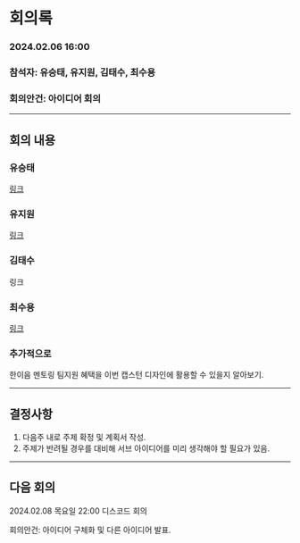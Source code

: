 # 회의록

### 2024.02.06 16:00

### 참석자: 유승태, 유지원, 김태수, 최수용

### 회의안건: 아이디어 회의

---

## 회의 내용

### 유승태

[링크](https://github.com/capstone-YYKC/docs/blob/main/%EC%9C%A0%EC%8A%B9%ED%83%9C/240206.md)

### 유지원

[링크](https://github.com/capstone-YYKC/docs/blob/main/%EC%9C%A0%EC%A7%80%EC%9B%90/2%EC%9B%946%EC%9D%BC_%EC%95%84%EC%9D%B4%EB%94%94%EC%96%B4.md)

### 김태수

링크

### 최수용

[링크](https://github.com/capstone-YYKC/docs/blob/main/%EC%B5%9C%EC%88%98%EC%9A%A9/2%EC%9B%941%EC%A3%BC%EC%B0%A8/0206.md)

### 추가적으로

한이음 멘토링 팀지원 혜택을 이번 캡스턴 디자인에 활용할 수 있을지 알아보기.

---

## 결정사항

1. 다음주 내로 주제 확정 및 계획서 작성.
2. 주제가 반려될 경우를 대비해 서브 아이디어를 미리 생각해야 할 필요가 있음.

---

## 다음 회의

2024.02.08 목요일 22:00 디스코드 회의

회의안건: 아이디어 구체화 및 다른 아이디어 발표.